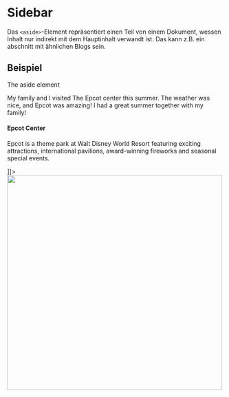 # Sidebar

<show-structure depth="2" />

Das `<aside>`-Element repräsentiert einen Teil von einem Dokument, wessen Inhalt nur indirekt mit dem Hauptinhalt verwandt ist. Das kann z.B. ein
abschnitt mit ähnlichen Blogs sein.

## Beispiel

<tabs>
    <tab title="HTML">
        <code-block lang="html">
            <![CDATA[
                <h1>The aside element</h1>
                <p>My family and I visited The Epcot center this summer. The weather was nice, 
                    and Epcot was amazing! I had a great summer together with my family!</p>
                <aside>
                    <h4>Epcot Center</h4>
                    <p>Epcot is a theme park at Walt Disney World Resort featuring exciting attractions,  international pavilions, award-winning fireworks and seasonal special events.</p>
                </aside>
            ]]>
        </code-block>
    </tab>
    <tab title="Resultat">
        <img src="aside_2.png" width="500" thumbnail="true" />
    </tab>
</tabs>
